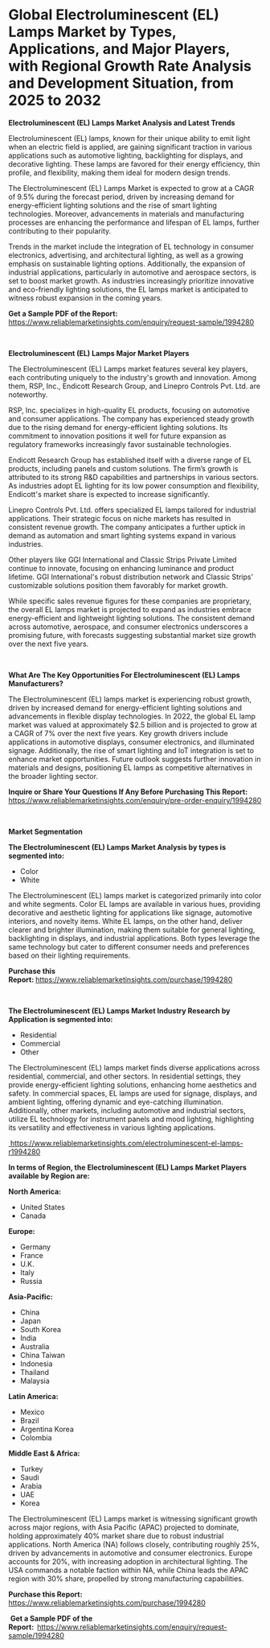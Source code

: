<p><h1>Global Electroluminescent (EL) Lamps Market by Types, Applications, and Major Players, with Regional Growth Rate Analysis and Development Situation, from 2025 to 2032</h1></p><p><strong>Electroluminescent (EL) Lamps Market Analysis and Latest Trends</strong></p>
<p><p>Electroluminescent (EL) lamps, known for their unique ability to emit light when an electric field is applied, are gaining significant traction in various applications such as automotive lighting, backlighting for displays, and decorative lighting. These lamps are favored for their energy efficiency, thin profile, and flexibility, making them ideal for modern design trends.</p><p>The Electroluminescent (EL) Lamps Market is expected to grow at a CAGR of 9.5% during the forecast period, driven by increasing demand for energy-efficient lighting solutions and the rise of smart lighting technologies. Moreover, advancements in materials and manufacturing processes are enhancing the performance and lifespan of EL lamps, further contributing to their popularity.</p><p>Trends in the market include the integration of EL technology in consumer electronics, advertising, and architectural lighting, as well as a growing emphasis on sustainable lighting options. Additionally, the expansion of industrial applications, particularly in automotive and aerospace sectors, is set to boost market growth. As industries increasingly prioritize innovative and eco-friendly lighting solutions, the EL lamps market is anticipated to witness robust expansion in the coming years.</p></p>
<p><strong>Get a Sample PDF of the Report:&nbsp;</strong> <a href="https://www.reliablemarketinsights.com/enquiry/request-sample/1994280?utm_campaign=1558&utm_medium=2&utm_source=Github&utm_content=ia&utm_term=12042025&utm_id=electroluminescent-el-lamps">https://www.reliablemarketinsights.com/enquiry/request-sample/1994280</a></p>
<p>&nbsp;</p>
<p><strong>Electroluminescent (EL) Lamps Major Market Players</strong></p>
<p><p>The Electroluminescent (EL) Lamps market features several key players, each contributing uniquely to the industry's growth and innovation. Among them, RSP, Inc., Endicott Research Group, and Linepro Controls Pvt. Ltd. are noteworthy.</p><p>RSP, Inc. specializes in high-quality EL products, focusing on automotive and consumer applications. The company has experienced steady growth due to the rising demand for energy-efficient lighting solutions. Its commitment to innovation positions it well for future expansion as regulatory frameworks increasingly favor sustainable technologies.</p><p>Endicott Research Group has established itself with a diverse range of EL products, including panels and custom solutions. The firm’s growth is attributed to its strong R&D capabilities and partnerships in various sectors. As industries adopt EL lighting for its low power consumption and flexibility, Endicott's market share is expected to increase significantly.</p><p>Linepro Controls Pvt. Ltd. offers specialized EL lamps tailored for industrial applications. Their strategic focus on niche markets has resulted in consistent revenue growth. The company anticipates a further uptick in demand as automation and smart lighting systems expand in various industries.</p><p>Other players like GGI International and Classic Strips Private Limited continue to innovate, focusing on enhancing luminance and product lifetime. GGI International's robust distribution network and Classic Strips’ customizable solutions position them favorably for market growth.</p><p>While specific sales revenue figures for these companies are proprietary, the overall EL lamps market is projected to expand as industries embrace energy-efficient and lightweight lighting solutions. The consistent demand across automotive, aerospace, and consumer electronics underscores a promising future, with forecasts suggesting substantial market size growth over the next five years.</p></p>
<p>&nbsp;</p>
<p><strong>What Are The Key Opportunities For Electroluminescent (EL) Lamps Manufacturers?</strong></p>
<p><p>The Electroluminescent (EL) lamps market is experiencing robust growth, driven by increased demand for energy-efficient lighting solutions and advancements in flexible display technologies. In 2022, the global EL lamp market was valued at approximately $2.5 billion and is projected to grow at a CAGR of 7% over the next five years. Key growth drivers include applications in automotive displays, consumer electronics, and illuminated signage. Additionally, the rise of smart lighting and IoT integration is set to enhance market opportunities. Future outlook suggests further innovation in materials and designs, positioning EL lamps as competitive alternatives in the broader lighting sector.</p></p>
<p><strong>Inquire or Share Your Questions If Any Before Purchasing This Report:</strong> <a href="https://www.reliablemarketinsights.com/enquiry/pre-order-enquiry/1994280?utm_campaign=1558&utm_medium=2&utm_source=Github&utm_content=ia&utm_term=12042025&utm_id=electroluminescent-el-lamps">https://www.reliablemarketinsights.com/enquiry/pre-order-enquiry/1994280</a></p>
<p>&nbsp;</p>
<p><strong>Market Segmentation</strong></p>
<p><strong>The Electroluminescent (EL) Lamps Market Analysis by types is segmented into:</strong></p>
<p><ul><li>Color</li><li>White</li></ul></p>
<p><p>The Electroluminescent (EL) lamps market is categorized primarily into color and white segments. Color EL lamps are available in various hues, providing decorative and aesthetic lighting for applications like signage, automotive interiors, and novelty items. White EL lamps, on the other hand, deliver clearer and brighter illumination, making them suitable for general lighting, backlighting in displays, and industrial applications. Both types leverage the same technology but cater to different consumer needs and preferences based on their lighting requirements.</p></p>
<p><strong>Purchase this Report:&nbsp;</strong><a href="https://www.reliablemarketinsights.com/purchase/1994280?utm_campaign=1558&utm_medium=2&utm_source=Github&utm_content=ia&utm_term=12042025&utm_id=electroluminescent-el-lamps">https://www.reliablemarketinsights.com/purchase/1994280</a></p>
<p>&nbsp;</p>
<p><strong>The Electroluminescent (EL) Lamps Market Industry Research by Application is segmented into:</strong></p>
<p><ul><li>Residential</li><li>Commercial</li><li>Other</li></ul></p>
<p><p>The Electroluminescent (EL) lamps market finds diverse applications across residential, commercial, and other sectors. In residential settings, they provide energy-efficient lighting solutions, enhancing home aesthetics and safety. In commercial spaces, EL lamps are used for signage, displays, and ambient lighting, offering dynamic and eye-catching illumination. Additionally, other markets, including automotive and industrial sectors, utilize EL technology for instrument panels and mood lighting, highlighting its versatility and effectiveness in various lighting applications.</p></p>
<p><a href="https://www.reliablemarketinsights.com/electroluminescent-el-lamps-r1994280?utm_campaign=1558&utm_medium=2&utm_source=Github&utm_content=ia&utm_term=12042025&utm_id=electroluminescent-el-lamps">&nbsp;https://www.reliablemarketinsights.com/electroluminescent-el-lamps-r1994280</a></p>
<p><strong>In terms of Region, the Electroluminescent (EL) Lamps Market Players available by Region are:</strong></p>
<p>
    <p> <strong> North America: </strong>
        <ul>
            <li>United States</li>
            <li>Canada</li>
        </ul>
        </p> 
    <p> <strong> Europe: </strong>
        <ul>
            <li>Germany</li>
            <li>France</li>
            <li>U.K.</li>
            <li>Italy</li>
            <li>Russia</li>
        </ul>
        </p> 
    <p> <strong> Asia-Pacific: </strong>
        <ul>
            <li>China</li>
            <li>Japan</li>
            <li>South Korea</li>
            <li>India</li>
            <li>Australia</li>
            <li>China Taiwan</li>
            <li>Indonesia</li>
            <li>Thailand</li>
            <li>Malaysia</li>
        </ul>
        </p> 
    <p> <strong> Latin America: </strong>
        <ul>
            <li>Mexico</li>
            <li>Brazil</li>
            <li>Argentina Korea</li>
            <li>Colombia</li>
        </ul>
        </p> 
    <p> <strong> Middle East & Africa: </strong>
        <ul>
            <li>Turkey</li>
            <li>Saudi</li>
            <li>Arabia</li>
            <li>UAE</li>
            <li>Korea</li>
        </ul>
    </p>
    </p>
<p><p>The Electroluminescent (EL) Lamps market is witnessing significant growth across major regions, with Asia Pacific (APAC) projected to dominate, holding approximately 40% market share due to robust industrial applications. North America (NA) follows closely, contributing roughly 25%, driven by advancements in automotive and consumer electronics. Europe accounts for 20%, with increasing adoption in architectural lighting. The USA commands a notable faction within NA, while China leads the APAC region with 30% share, propelled by strong manufacturing capabilities.</p></p>
<p><strong>Purchase this Report: </strong><a href="https://www.reliablemarketinsights.com/purchase/1994280?utm_campaign=1558&utm_medium=2&utm_source=Github&utm_content=ia&utm_term=12042025&utm_id=electroluminescent-el-lamps">https://www.reliablemarketinsights.com/purchase/1994280</a></p>
<p>&nbsp;<strong>Get a Sample PDF of the Report:&nbsp;&nbsp;</strong><a href="https://www.reliablemarketinsights.com/enquiry/request-sample/1994280?utm_campaign=1558&utm_medium=2&utm_source=Github&utm_content=ia&utm_term=12042025&utm_id=electroluminescent-el-lamps">https://www.reliablemarketinsights.com/enquiry/request-sample/1994280</a></p>
<p><strong></strong></p>
<p><p></p><p></p><p></p></p>